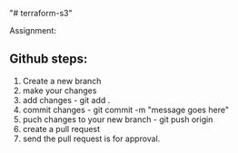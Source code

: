 "# terraform-s3" 

Assignment:

## Github steps:

1. Create a new branch
2. make your changes
3. add changes - git add .
4. commit changes - git commit -m "message goes here"
5. puch changes to your new branch - git push origin <branch name>
6. create a pull request
7. send the pull request is for approval.
